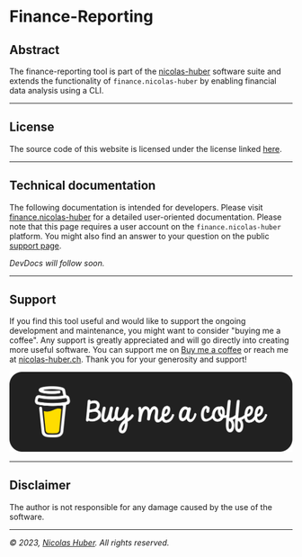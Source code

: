 # Finance-Reporting

## Abstract

The finance-reporting tool is part of the [nicolas-huber](https://github.com/code-nicolas-huber/code-nicolas-huber) software suite and extends the functionality of `finance.nicolas-huber` by enabling financial data analysis using a CLI.

---

## License

The source code of this website is licensed under the license linked [here](LICENSE.md).

---

## Technical documentation

The following documentation is intended for developers. Please visit [finance.nicolas-huber](https://finance.nicolas-huber.ch/pages/data/data-tools) for a detailed user-oriented documentation. Please note that this page requires a user account on the `finance.nicolas-huber` platform. You might also find an answer to your question on the public [support page](https://finance.nicolas-huber.ch/pages/system/support). 

_DevDocs will follow soon._

---

## Support

If you find this tool useful and would like to support the ongoing development and maintenance, you might want to consider "buying me a coffee". Any support is greatly appreciated and will go directly into creating more useful software. You can support me on [Buy me a coffee](https://www.buymeacoffee.com/nicolashuber) or reach me at [nicolas-huber.ch](https://nicolas-huber.ch). Thank you for your generosity and support!

[![Buy me a coffee](assets/black-button.png)](https://www.buymeacoffee.com/nicolashuber)

---

## Disclaimer

The author is not responsible for any damage caused by the use of the software.

---

_© 2023, [Nicolas Huber](https://nicolas-huber.ch). All rights reserved._